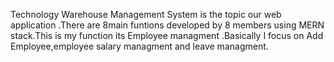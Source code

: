 Technology Warehouse Management System is the topic our web application .There are 8main funtions developed by 8 members using MERN stack.This is my function its Employee managment .Basically I focus on Add Employee,employee salary managment and leave managment.
